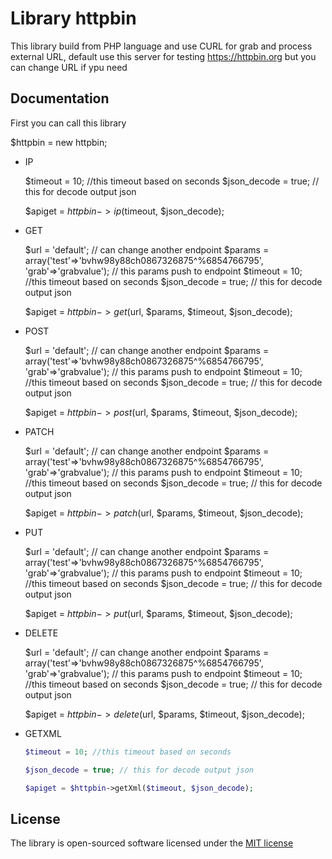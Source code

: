 # Library httpbin

This library build from PHP language and use CURL for grab and process external URL, default use this server for testing https://httpbin.org but you can change URL if ypu need

## Documentation

First you can call this library

$httpbin = new httpbin;

- IP

  $timeout = 10; //this timeout based on seconds
  $json_decode = true; // this for decode output json

  $apiget = $httpbin->ip($timeout, $json_decode);

- GET

  $url = 'default'; // can change another endpoint
  $params = array('test'=>'bvhw98y88ch0867326875^%6854766795', 'grab'=>'grabvalue'); // this params push to endpoint
  $timeout = 10; //this timeout based on seconds
  $json_decode = true; // this for decode output json

  $apiget = $httpbin->get($url, $params, $timeout, $json_decode);

- POST

  $url = 'default'; // can change another endpoint
  $params = array('test'=>'bvhw98y88ch0867326875^%6854766795', 'grab'=>'grabvalue'); // this params push to endpoint
  $timeout = 10; //this timeout based on seconds
  $json_decode = true; // this for decode output json
  
  $apiget = $httpbin->post($url, $params, $timeout, $json_decode);

- PATCH

  $url = 'default'; // can change another endpoint
  $params = array('test'=>'bvhw98y88ch0867326875^%6854766795', 'grab'=>'grabvalue'); // this params push to endpoint
  $timeout = 10; //this timeout based on seconds
  $json_decode = true; // this for decode output json
  
  $apiget = $httpbin->patch($url, $params, $timeout, $json_decode);

- PUT

  $url = 'default'; // can change another endpoint
  $params = array('test'=>'bvhw98y88ch0867326875^%6854766795', 'grab'=>'grabvalue'); // this params push to endpoint
  $timeout = 10; //this timeout based on seconds
  $json_decode = true; // this for decode output json
  
  $apiget = $httpbin->put($url, $params, $timeout, $json_decode);

- DELETE

  $url = 'default'; // can change another endpoint
  $params = array('test'=>'bvhw98y88ch0867326875^%6854766795', 'grab'=>'grabvalue'); // this params push to endpoint
  $timeout = 10; //this timeout based on seconds
  $json_decode = true; // this for decode output json
  
  $apiget = $httpbin->delete($url, $params, $timeout, $json_decode);

- GETXML

  ```PHP
  $timeout = 10; //this timeout based on seconds
  
  $json_decode = true; // this for decode output json
  
  $apiget = $httpbin->getXml($timeout, $json_decode);
  ```

## License

The library is open-sourced software licensed under the [MIT license](http://opensource.org/licenses/MIT)

